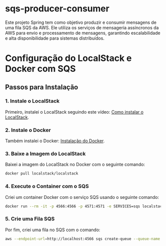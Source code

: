 # sqs-producer-consumer
Este projeto Spring tem como objetivo produzir e consumir mensagens de uma fila SQS da AWS. Ele utiliza os serviços de mensageria assíncronos da AWS para envio e processamento de mensagens, garantindo escalabilidade e alta disponibilidade para sistemas distribuídos.

# Configuração do LocalStack e Docker com SQS

## Passos para Instalação

### 1. Instale o LocalStack
Primeiro, instalei o LocalStack seguindo este vídeo: [Como instalar o LocalStack](https://www.youtube.com/watch?v=yOdp0wz5NeI).

### 2. Instale o Docker
Também instalei o Docker: [Instalação do Docker](https://www.docker.com/).

### 3. Baixe a Imagem do LocalStack
Baixei a imagem do LocalStack no Docker com o seguinte comando:

```bash
docker pull localstack/localstack
```

### 4. Execute o Container com o SQS
Criei um container Docker com o serviço SQS usando o seguinte comando:
```bash
docker run --rm -it -p 4566:4566 -p 4571:4571 -e SERVICES=sqs localstack/localstack
```

### 5. Crie uma Fila SQS
Por fim, criei uma fila no SQS com o comando:
```bash
aws --endpoint-url=http://localhost:4566 sqs create-queue --queue-name teste-fila
```

